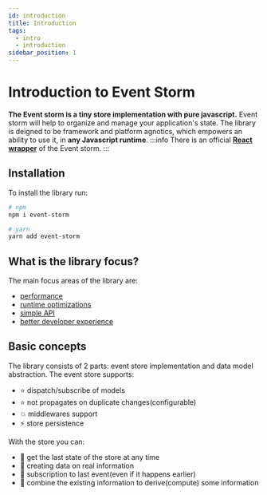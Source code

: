 ```yaml
---
id: introduction
title: Introduction
tags:
  - intro
  - introduction
sidebar_position: 1
---
```


# Introduction to Event Storm

**The Event storm is a tiny store implementation with pure javascript.**
Event storm will help to organize and manage your application's state. The library is deigned to be framework and platform agnotics, which empowers an ability to use it, in **any Javascript runtime**.
:::info
There is an official **[React wrapper](https://github.com/event-storm/react-event-storm)** of the Event storm.
:::

## Installation

To install the library run:
```bash
# npm
npm i event-storm

# yarn
yarn add event-storm
```

## What is the library focus?

The main focus areas of the library are:
- [performance](./concepts/performance.md)
- [runtime optimizations](./concepts/optimizations.md)
- [simple API]('./concepts/api.md)
- [better developer experience]('./concepts/developer-experience.md)

## Basic concepts

The library consists of 2 parts: event store implementation and data model abstraction. The event store supports:
- :star: dispatch/subscribe of models
- :star: not propagates on duplicate changes(configurable)
- :boom: middlewares support
- :zap: store persistence

With the store you can:
- :pill: get the last state of the store at any time
- :punch: creating data on real information
- :pushpin: subscription to last event(even if it happens earlier)
- :hammer: combine the existing information to derive(compute) some information
